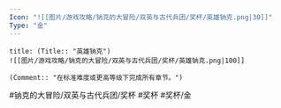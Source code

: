 ```yaml
---
Icon: "![[图片/游戏攻略/钠克的大冒险/双英与古代兵团/奖杯/英雄钠克.png|30]]"
Type: "金"
---
```

```ad-common-gold-trophy
title: (Title:: "英雄钠克")
![[图片/游戏攻略/钠克的大冒险/双英与古代兵团/奖杯/英雄钠克.png|100]]

(Comment:: "在标准难度或更高等级下完成所有章节。")
```

#钠克的大冒险/双英与古代兵团/奖杯 #奖杯 #奖杯/金
